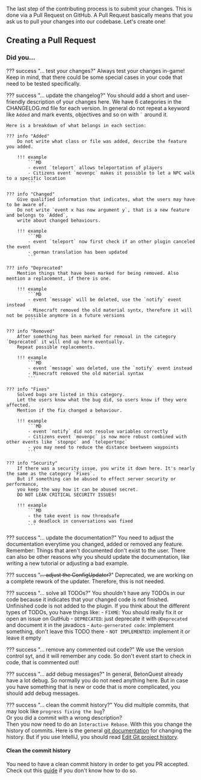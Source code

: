 The last step of the contributing process is to submit your changes. This is done via a Pull Request on GitHub. 
A Pull Request basically means that you ask us to pull your changes into our codebase. Let's create one!

## Creating a Pull Request


### Did you...

??? success "... test your changes?"
    Always test your changes in-game! Keep in mind, that there could be some special cases in your code that need to be
    tested specifically.

??? success "... update the changelog?"
    You should add a short and user-friendly description of your changes here.
    We have 6 categories in the CHANGELOG.md file for each version.
    In general do not repeat a keyword like `Added` and mark events, objectives and so on with `` ` `` around it.
    
    Here is a breakdown of what belongs in each section:

    ??? info "Added"
        Do not write what class or file was added, describe the feature you added.

        !!! example
            ```MD
            - event `teleport` allows teleportation of players
            - Citizens event `movenpc` makes it possible to let a NPC walk to a specific location
            ```

    ??? info "Changed"
        Give qualified information that indicates, what the users may have to be aware of.
        Do not write `event x has now argument y`, that is a new feature and belongs to `Added`,
        write about changed behaviours.
    
        !!! example
            ```MD
            - event `teleport` now first check if an other plugin canceled the event
            - german translation has been updated
            ```
    
    ??? info "Deprecated"
        Mention things that have been marked for being removed. Also mention a replacement, if there is one.
    
        !!! example
            ```MD
            - event `message` will be deleted, use the `notify` event instead
            - Minecraft removed the old material syntx, therefore it will not be possible anymore in a future versions
            ```
    
    ??? info "Removed"
        After something has been marked for removal in the category `Deprecated` it will end up here eventually.
        Repeat possible replacements.
    
        !!! example
            ```MD
            - event `message` was deleted, use the `notify` event instead
            - Minecraft removed the old material syntax
            ```
    
    ??? info "Fixes"
        Solved bugs are listed in this category.
        Let the users know what the bug did, so users know if they were affected.
        Mention if the fix changed a behaviour.
    
        !!! example
            ```MD
            - event `notify` did not resolve variables correctly
            - Citizens event `movenpc` is now more robust combined with other events like `stopnpc` and `teleportnpc`
            - you may need to reduce the distance beetween waypoints
            ```
    
    ??? info "Security"
        If there was a security issue, you write it down here. It's nearly the same as the category `Fixes`.
        But if something can be abused to effect server security or performance, 
        you keep the way how it can be abused secret.  
        DO NOT LEAK CRITICAL SECURITY ISSUES!
    
        !!! example
            ```MD
            - the take event is now threadsafe
            - a deadlock in conversations was fixed
            ```
    
??? success "... update the documentation?"
    You need to adjust the documentation everytime you changed, added or removed any feature. Remember: Things that 
    aren't documented don't exist to the user. There can also be other reasons why you should update the documentation,
    like writing a new tutorial or adjusting a bad example.

??? success "~~... adjust the ConfigUpdater?~~"
    Deprecated, we are working on a complete rework of the updater. Therefore, this is not needed.

??? success "... solve all TODOs?"
    You shouldn't have any TODOs in our code because it indicates that your changed code is not finished. Unfinished
    code is not added to the plugin.
    If you think about the different types of TODOs, you have things like:
    - `FIXME`: You should really fix it or open an issue on GutHub
    - `DEPRECATED`: just deprecate it with `@Deprecated` and document it in the javadocs
    - `Auto-gernerated code`: implement something, don't leave this TODO there
    - `NOT IMPLEMENTED`: implement it or leave it empty

??? success "... remove any commented out code?"
    We use the version control syt, and it will remember any code. So don't event start to check in code, that is commented out!

??? success "... add debug messages?"
    In general, BetonQuest already have a lot debug. So normally you do not need anything here.
    But in case you have something that is new or code that is more complicated, you should add debug messages.

??? success "... clean the commit history?"
    You did multiple commits, that may look like `progress fixing the bug`?  
    Or you did a commit with a wrong description?  
    Then you now need to do an `Interactive Rebase`.
    With this you change the history of commits.
    Here is the general <a href="https://git-scm.com/book/en/v2/Git-Tools-Rewriting-History" target="_blank">git documentation</a>
    for changing the history. But if you use IntelliJ, you should read [Edit Git project history](https://www.jetbrains.com/help/idea/edit-project-history.html).





#### Clean the commit history

You need to have a clean commit history in order to get you PR accepted. Check out
this <a href="https://medium.com/@catalinaturlea/clean-git-history-a-step-by-step-guide-eefc0ad8696d" target="_blank">
guide</a> if you don't know how to do so.
